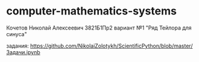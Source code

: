 # computer-mathematics-systems
Кочетов Николай Алексеевич 3821Б1Пр2 вариант №1 "Ряд Тейлора для синуса"

задания: https://github.com/NikolaiZolotykh/ScientificPython/blob/master/Задачи.ipynb

